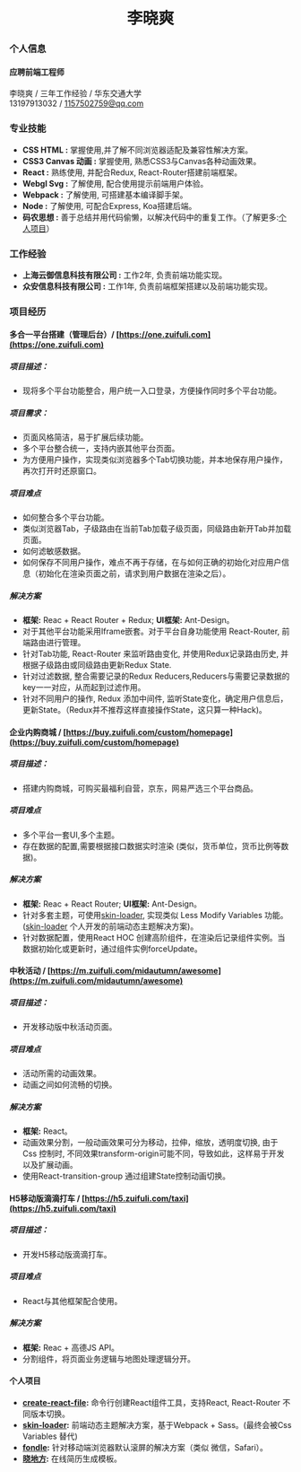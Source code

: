 # <center>李晓爽</center>

### 个人信息
#### 应聘前端工程师
李晓爽 / 三年工作经验 / 华东交通大学<br>
13197913032 / 1157502759@qq.com


### 专业技能
* **CSS HTML :** 掌握使用,并了解不同浏览器适配及兼容性解决方案。
* **CSS3 Canvas 动画 :** 掌握使用, 熟悉CSS3与Canvas各种动画效果。
* **React :** 熟练使用, 并配合Redux, React-Router搭建前端框架。
* **Webgl Svg :** 了解使用, 配合使用提示前端用户体验。
* **Webpack :** 了解使用, 可搭建基本编译脚手架。
* **Node :** 了解使用, 可配合Express, Koa搭建后端。
* **码农思想 :** 善于总结并用代码偷懒，以解决代码中的重复工作。（了解更多:[个人项目](https://www.npmjs.com/~xiaoshuang)）


### 工作经验
* **上海云御信息科技有限公司 :** 工作2年, 负责前端功能实现。
* **众安信息科技有限公司 :** 工作1年, 负责前端框架搭建以及前端功能实现。


### 项目经历

#### 多合一平台搭建（管理后台）/ [https://one.zuifuli.com](https://one.zuifuli.com)

##### 项目描述：
* 现将多个平台功能整合，用户统一入口登录，方便操作同时多个平台功能。

##### 项目需求：
* 页面风格简洁，易于扩展后续功能。
* 多个平台整合统一，支持内嵌其他平台页面。
* 为方便用户操作，实现类似浏览器多个Tab切换功能，并本地保存用户操作，再次打开时还原窗口。

##### 项目难点
* 如何整合多个平台功能。
* 类似浏览器Tab，子级路由在当前Tab加载子级页面，同级路由新开Tab并加载页面。
* 如何滤敏感数据。
* 如何保存不同用户操作，难点不再于存储，在与如何正确的初始化对应用户信息（初始化在渲染页面之前，请求到用户数据在渲染之后）。

##### 解决方案
* **框架:** Reac + React Router + Redux; **UI框架:** Ant-Design。
* 对于其他平台功能采用Iframe嵌套。对于平台自身功能使用 React-Router, 前端路由进行管理。
* 针对Tab功能, React-Router 来监听路由变化, 并使用Redux记录路由历史, 并根据子级路由或同级路由更新Redux State.
* 针对过滤数据, 整合需要记录的Redux Reducers,Reducers与需要记录数据的key一一对应，从而起到过滤作用。
* 针对不同用户的操作, Redux 添加中间件, 监听State变化，确定用户信息后，更新State。（Redux并不推荐这样直接操作State，这只算一种Hack)。

#### 企业内购商城 / [https://buy.zuifuli.com/custom/homepage](https://buy.zuifuli.com/custom/homepage)

##### 项目描述：
* 搭建内购商城，可购买最福利自营，京东，网易严选三个平台商品。

##### 项目难点
* 多个平台一套UI,多个主题。
* 存在数据的配置,需要根据接口数据实时渲染 (类似，货币单位，货币比例等数据)。 

##### 解决方案
* **框架:** Reac + React Router; **UI框架:** Ant-Design。
* 针对多套主题，可使用[skin-loader](https://www.npmjs.com/package/skin-loader), 实现类似 Less Modify Variables 功能。([skin-loader](https://www.npmjs.com/package/skin-loader) 个人开发的前端动态主题解决方案)。
* 针对数据配置，使用React HOC 创建高阶组件，在渲染后记录组件实例。当数据初始化或更新时，通过组件实例forceUpdate。

#### 中秋活动 / [https://m.zuifuli.com/midautumn/awesome](https://m.zuifuli.com/midautumn/awesome)

##### 项目描述：
* 开发移动版中秋活动页面。

##### 项目难点
* 活动所需的动画效果。
* 动画之间如何流畅的切换。

##### 解决方案
* **框架:** React。
* 动画效果分割，一般动画效果可分为移动，拉伸，缩放，透明度切换, 由于Css 控制时, 不同效果transform-origin可能不同，导致如此，这样易于开发以及扩展动画。
* 使用React-transition-group 通过组建State控制动画切换。

#### H5移动版滴滴打车 / [https://h5.zuifuli.com/taxi](https://h5.zuifuli.com/taxi)

##### 项目描述：
* 开发H5移动版滴滴打车。

##### 项目难点
* React与其他框架配合使用。

##### 解决方案
* **框架:** Reac + 高德JS API。
* 分割组件，将页面业务逻辑与地图处理逻辑分开。

#### 个人项目
* **[create-react-file](https://www.npmjs.com/package/create-react-file):** 命令行创建React组件工具，支持React, React-Router 不同版本切换。
* **[skin-loader](https://www.npmjs.com/package/skin-loader):** 前端动态主题解决方案，基于Webpack + Sass。(最终会被Css Variables 替代)
* **[fondle](https://www.npmjs.com/package/fondle):** 针对移动端浏览器默认滚屏的解决方案（类似 微信，Safari）。
* **[晓地方](https://xiaodifang.club):** 在线简历生成模板。
